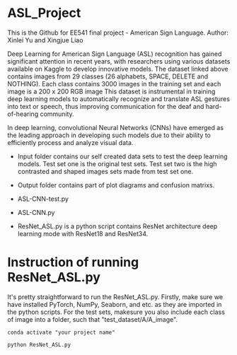 # ASL_Project
This is the Github for EE541 final project - American Sign Language.
Author: Xinlei Yu and Xingjue Liao

Deep Learning for American Sign Language (ASL) recognition has gained significant attention in recent years, with researchers using various datasets available on Kaggle to develop innovative models. The dataset linked above contains images from 29 classes (26 alphabets, SPACE, DELETE and NOTHING). Each class contains 3000 images in the training set and each image is a 200 x 200 RGB image This dataset is instrumental in training deep learning models to automatically recognize and translate ASL gestures into text or speech, thus improving communication for the deaf and hard-of-hearing community.

In deep learning, convolutional Neural Networks (CNNs) have emerged as the leading approach in developing such models due to their ability to efficiently process and analyze visual data.

- Input folder contains our self created data sets to test the deep learning models. Test set one is the original test sets. Test set two is the high contrasted and shaped images sets made from test set one.

- Output folder contains part of plot diagrams and confusion matrixs. 

- ASL-CNN-test.py

- ASL-CNN.py

- ResNet_ASL.py is a python script contains ResNet architecture deep learning mode with ResNet18 and ResNet34. 

# Instruction of running ResNet_ASL.py
It's pretty straightforward to run the ResNet_ASL.py. Firstly, make sure we have installed PyTorch, NumPy, Seaborn, and etc. as they are imported in the python scripts.
For the test sets, makesure you also include each class of image into a folder, such that "test_dataset/A/A_image". 
```shell
conda activate "your project name"

python ResNet_ASL.py

```
